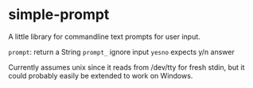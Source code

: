 # simple-prompt

A little library for commandline text prompts for user input.

`prompt`: return a String
`prompt_` ignore input
`yesno` expects y/n answer

Currently assumes unix since it reads from /dev/tty for fresh stdin,
but it could probably easily be extended to work on Windows.
